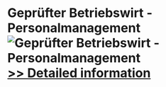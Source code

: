 # Geprüfter Betriebswirt - Personalmanagement<br />![Geprüfter Betriebswirt - Personalmanagement](https://mycommerce.akamaized.net/api/pimages/P300381615/BIG/300381615.JPG)<br />[>> Detailed information](https://secure.shareit.com/shareit/product.html?productid=300381615&affiliateid=200057808)